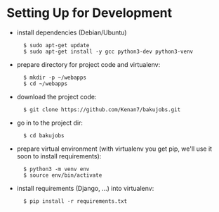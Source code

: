 ﻿#  Setting Up for Development


* install dependencies (Debian/Ubuntu)

        $ sudo apt-get update
        $ sudo apt-get install -y gcc python3-dev python3-venv

* prepare directory for project code and virtualenv:

        $ mkdir -p ~/webapps
        $ cd ~/webapps

* download the project code:

        $ git clone https://github.com/Kenan7/bakujobs.git
* go in to the project dir:

        $ cd bakujobs
        
* prepare virtual environment
  (with virtualenv you get pip, we'll use it soon to install requirements):

        $ python3 -m venv env
        $ source env/bin/activate


* install requirements (Django, ...) into virtualenv:

        $ pip install -r requirements.txt


